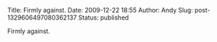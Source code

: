 Title: Firmly against.
Date: 2009-12-22 18:55
Author: Andy
Slug: post-1329606497080362137
Status: published

Firmly against.
